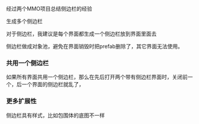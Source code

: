 经过两个MMO项目总结侧边栏的经验

生成多个侧边栏

对于侧边栏，我建议是每个界面都生成一个侧边栏放到界面里面去

侧边栏做成对象池，避免在界面销毁时把prefab删除了，其它界面无法使用。

### 共用一个侧边栏

如果所有界面共用一个侧边栏，那么在先后打开两个带有侧边栏界面时，关闭前一个，后一个界面的侧边栏就乱了，

### 更多扩展性

侧边栏具有样式，比如包围体的底图不一样